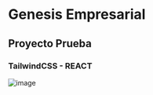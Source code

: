 # Genesis Empresarial

## Proyecto Prueba
### TailwindCSS - REACT

![image](https://github.com/user-attachments/assets/869f132e-98b9-4cc4-a460-a400b9755f82)
